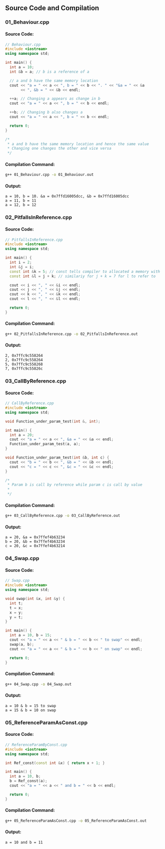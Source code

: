 
## Source Code and Compilation

### 01_Behaviour.cpp

#### Source Code:
```cpp
// Behaviour.cpp
#include <iostream>
using namespace std;

int main() {
  int a = 10;
  int &b = a; // b is a reference of a

  // a and b have the same memory location
  cout << "a = " << a << ", b = " << b << ". " << "&a = " << &a
       << ", &b = " << &b << endl;

  ++a; // Changing a appears as change in b
  cout << "a = " << a << ", b = " << b << endl;

  ++b; // Changing b also changes a
  cout << "a = " << a << ", b = " << b << endl;

  return 0;
}

/*
 * a and b have the same memory location and hence the same value
 * Changing one changes the other and vice versa
 */

```
#### Compilation Command:
```sh
g++ 01_Behaviour.cpp -o 01_Behaviour.out
```
#### Output:
```
a = 10, b = 10. &a = 0x7ffd16005dcc, &b = 0x7ffd16005dcc
a = 11, b = 11
a = 12, b = 12
```
### 02_PitfallsInReference.cpp

#### Source Code:
```cpp
// PitfallsInReference.cpp
#include <iostream>
using namespace std;

int main() {
  int i = 2;
  int &j = i;
  const int &k = 5; // const tells compiler to allocated a memory with value 5
  const int &l = j + k; // similariy for j + k = 7 for l to refer to

  cout << i << ", " << &i << endl;
  cout << j << ", " << &j << endl;
  cout << k << ", " << &k << endl;
  cout << l << ", " << &l << endl;

  return 0;
}

```
#### Compilation Command:
```sh
g++ 02_PitfallsInReference.cpp -o 02_PitfallsInReference.out
```
#### Output:
```
2, 0x7ffc9c558264
2, 0x7ffc9c558264
5, 0x7ffc9c558268
7, 0x7ffc9c55826c
```
### 03_CallByReference.cpp

#### Source Code:
```cpp
// CallByReference.cpp
#include <iostream>
using namespace std;

void Function_under_param_test(int &, int);

int main() {
  int a = 20;
  cout << "a = " << a << ", &a = " << &a << endl;
  Function_under_param_test(a, a);
}

void Function_under_param_test(int &b, int c) {
  cout << "b = " << b << ", &b = " << &b << endl;
  cout << "c = " << c << ", &c = " << &c << endl;
}

/*
 * Param b is call by reference while param c is call by value
 *
 */

```
#### Compilation Command:
```sh
g++ 03_CallByReference.cpp -o 03_CallByReference.out
```
#### Output:
```
a = 20, &a = 0x7ffef4b63234
b = 20, &b = 0x7ffef4b63234
c = 20, &c = 0x7ffef4b63214
```
### 04_Swap.cpp

#### Source Code:
```cpp
// Swap.cpp
#include <iostream>
using namespace std;

void swap(int &x, int &y) {
  int t;
  t = x;
  x = y;
  y = t;
}

int main() {
  int a = 10, b = 15;
  cout << "a = " << a << " & b = " << b << " to swap" << endl;
  swap(a, b);
  cout << "a = " << a << " & b = " << b << " on swap" << endl;

  return 0;
}

```
#### Compilation Command:
```sh
g++ 04_Swap.cpp -o 04_Swap.out
```
#### Output:
```
a = 10 & b = 15 to swap
a = 15 & b = 10 on swap
```
### 05_ReferenceParamAsConst.cpp

#### Source Code:
```cpp
// ReferenceParamByConst.cpp
#include <iostream>
using namespace std;

int Ref_const(const int &x) { return x + 1; }

int main() {
  int a = 10, b;
  b = Ref_const(a);
  cout << "a = " << a << " and b = " << b << endl;

  return 0;
}

```
#### Compilation Command:
```sh
g++ 05_ReferenceParamAsConst.cpp -o 05_ReferenceParamAsConst.out
```
#### Output:
```
a = 10 and b = 11
```